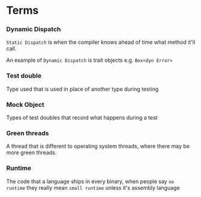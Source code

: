 # Terms

### Dynamic Dispatch
`Static Dispatch` is when the compiler knows ahead of time what method it'll call.

An example of `Dynamic Dispatch` is trait objects e.g. `Box<dyn Error>`


### Test double
Type used that is used in place of another type during testing

### Mock Object
Types of test doubles that record what happens during a test 

### Green threads
A thread that is different to operating system threads, where there may be more green threads.

### Runtime
The code that a language ships in every binary, when people say `no runtime` they really mean `small runtime` unless it's assembly language